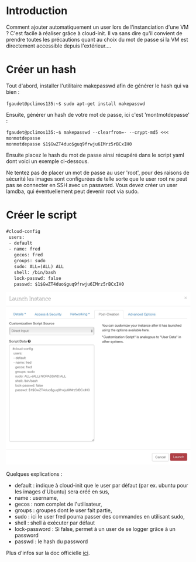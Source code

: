 # Introduction

Comment ajouter automatiquement un user lors de l'instanciation d'une VM ? C'est facile à réaliser grâce à cloud-init. Il va sans dire qu'il convient de prendre toutes les précautions quant au choix du mot de passe si la VM est directement accessible depuis l'extérieur....

# Créer un hash

Tout d'abord, installer l'utilitaire makepasswd afin de générer le hash qui va bien :

`fgaudet@pclimos135:~$ sudo apt-get install makepasswd`

Ensuite, générer un hash de votre mot de passe, ici c'est 'montmotdepasse' :

	fgaudet@pclimos135:~$ makepasswd --clearfrom=- --crypt-md5 <<< monmotdepasse
	monmotdepasse $1$GwZT4duo$guq9frwju6IMrz5rBCxIH0

Ensuite placez le hash du mot de passe ainsi récupéré dans le script yaml dont voici un exemple ci-dessous.

<div class="alert alert-danger">Ne tentez pas de placer un mot de passe au user 'root', pour des raisons de sécurité les images sont configurées de telle sorte que le user root ne peut pas se connecter en SSH avec un password. Vous devez créer un user lamdba, qui éventuellement peut devenir root via sudo.</div>

# Créer le script

	#cloud-config
	 users:
	 - default
	 - name: fred
	   gecos: fred
	   groups: sudo
	   sudo: ALL=(ALL) ALL
	   shell: /bin/bash
	   lock-passwd: false
	   passwd: $1$GwZT4duo$guq9frwju6IMrz5rBCxIH0

![Local Image](./images/cloudinit-01.jpg)

Quelques explications :

* default : indique à cloud-init que le user par défaut (par ex. ubuntu pour les images d'Ubuntu) sera créé en sus,
* name : username,
* gecos : nom complet de l'utilisateur,
* groups : groupes dont le user fait partie,
* sudo : ici le user fred pourra passer des commandes en utilisant sudo,
* shell : shell à exécuter par défaut
* lock-password : Si false, permet à un user de se logger grâce à un password
* passwd : le hash du password

Plus d'infos sur la doc officielle [ici](https://cloudinit.readthedocs.org/en/latest/).